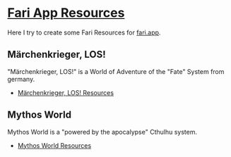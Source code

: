 # [Fari App Resources](https://m3koenig.github.io/FariAppResources)

Here I try to create some Fari Resources for [fari.app](https://www.fari.app).

## Märchenkrieger, LOS!

"Märchenkrieger, LOS!" is a World of Adventure of the "Fate" System from germany.

- [Märchenkrieger, LOS! Resources](/fate/Maerchenkrieger/Maerchenkrieger.md)

## Mythos World

Mythos World is a "powered by the apocalypse" Cthulhu system.

- [Mythos World Resources](/pbta/MythosWorld/MythosWorld.md)